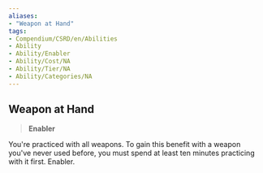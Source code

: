 ```yaml
---
aliases:
- "Weapon at Hand"
tags:
- Compendium/CSRD/en/Abilities
- Ability
- Ability/Enabler
- Ability/Cost/NA
- Ability/Tier/NA
- Ability/Categories/NA
---
```


  
## Weapon at Hand  
>**Enabler**
  
You're practiced with all weapons. To gain this benefit with a weapon you've never used before, you must spend at least ten minutes practicing with it first. Enabler.